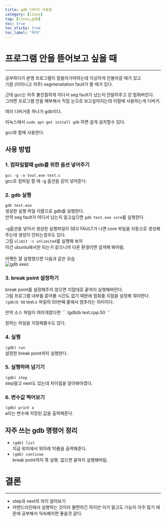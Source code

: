 ```yaml
---
title: gdb 디버거 사용법
category: [linux]
tag: [linux,gdb]
toc: true
toc_sticky: true
toc_label: "목차"
---
```

# 프로그램 안을 뜯어보고 싶을 때

---
공부하다가 분명 프로그램이 잘돌아가야하는데 이상하게 안돌아갈 때가 있고   
가끔 (이아니고 자주) segmenatation fault가 뜰 때가 있다.   
	
근데 gcc는 아주 불친절하게 어디서 seg fault가 났는지 안알려주고 걍 멈춰버린다.   
그러면 프로그램 안을 해부해서 직접 눈으로 보고싶어지는데 이럴때 사용하는게 디버거.   
	
여러 디버거중 하나가 gdb이다.   
   
리눅스에서 ```sudo apt-get install gdb``` 하면 쉽게 설치할수 있다.   
	
gcc와 함께 사용한다.   

## 사용 방법
### 1. 컴파일할때 gdb를 위한 옵션 넣어주기
 ```gcc -g -o test.exe test.c```   
gcc로 컴파일 할 때 -g 옵션을 같이 넣어준다.   
### 2. gdb 실행
 ```gdb test.exe```   
생성한 실행 파일 이름으로 gdb를 실행한다.   
만약 seg fault가 어디서 났는지 알고싶으면 ```gdb test.exe core```를 실행한다.   
<br>
-g옵션을 넣어서 생성한 실행파일이 SEG FAULT가 나면 core 파일을 자동으로 생성해주는데 
생성이 안되는경우도 있다.   
그럼 ```ulimit -c unlimited```를 실행해 보자   
이건 ubuntu에서만 되는거 같으니까 다른 환경이면 검색해 봐야됨.   
<br>
어쨋든 잘 실행했으면 다음과 같은 모습   
![gdb exec](/assets/gdb/gdbExec.png)
### 3. break point 설정하기   
break point를 설정해주지 않으면 지맘대로 끝까지 실행해버린다.   
그럼 프로그램 내부를 뜯어볼 시간도 없기 때문에 멈춰줄 지점을 설정해 줘야한다.   
 ```(gdb)b 50```
test.c 파일의 50번째 줄에서 멈추라는 의미이다.   

<div class="notice--primary" markdown="1">
만약 소스 파일이 여러개였다면   
```
(gdb)b test.cpp:50
```
   
원하는 파일을 지정해줄수도 있다.   
</div>

### 4. 실행   
 ```(gdb) run```   
설정한 break point까지 실행한다.   
### 5. 실행하며 넘기기
 ```(gdb) step```   
step말고 next도 있는데 차이점을 알아봐야겠다.
### 6. 변수값 찍어보기   
 ```(gdb) print a```   	
a라는 변수에 저장된 값을 출력해준다.

## 자주 쓰는 gdb 명령어 정리
* ```(gdb) list```   
지금 위치에서 위아래 10줄을 출력해준다.   
* ```(gdb) continue```   
break point까지 쭉 실행. 없으면 끝까지 실행해버림.   

# 결론

---
* step과 next의 차이 알아보기
* 커맨드라인에서 실행하는 것이라 불편하긴 하지만 이거 말고도 기능이 아주 많기 때문에 공부해서 익숙해지면 좋을것 같다.

